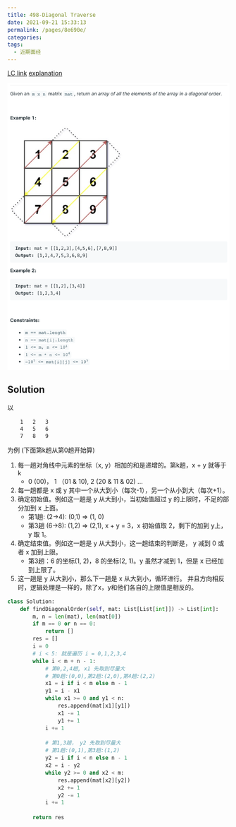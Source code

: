 ```yaml
---
title: 498-Diagonal Traverse
date: 2021-09-21 15:33:13
permalink: /pages/8e690e/
categories:
tags:
  - 近期面经
---
```

[LC link](https://leetcode.com/problems/diagonal-traverse/)
  [explanation](https://leetcode-cn.com/problems/diagonal-traverse/solution/dui-jiao-xian-bian-li-fen-xi-ti-mu-zhao-zhun-gui-l/)

![](https://raw.githubusercontent.com/emmableu/image/master/498-0.png)

## Solution
以
```
    1   2   3
    4   5   6
    7   8   9
```
为例 (下面第k趟从第0趟开始算)

1. 每一趟对角线中元素的坐标（x, y）相加的和是递增的。第k趟，x + y 就等于k
    - 0 (00)， 1 （01 & 10), 2 (20 & 11 & 02) ... 
2. 每一趟都是 x 或 y 其中一个从大到小（每次-1），另一个从小到大（每次+1）。 
3. 确定初始值。例如这一趟是 y 从大到小，当初始值超过 y 的上限时，不足的部分加到 x 上面。
    - 第1趟: (2->4): (0,1) => (1, 0)
    - 第3趟 (6->8): (1,2) => (2,1), x + y = 3，x 初始值取 2，剩下的加到 y上，y 取 1。  
4. 确定结束值。例如这一趟是 y 从大到小，这一趟结束的判断是， y 减到 0 或者 x 加到上限。
    - 第3趟：6 的坐标(1, 2)，8 的坐标(2, 1)。y 虽然才减到 1，但是 x 已经加到上限了。
5. 这一趟是 y 从大到小，那么下一趟是 x 从大到小，循环进行。 并且方向相反时，逻辑处理是一样的，除了x，y和他们各自的上限值是相反的。


```python
class Solution:
    def findDiagonalOrder(self, mat: List[List[int]]) -> List[int]:
        m, n = len(mat), len(mat[0])
        if m == 0 or n == 0:
            return []
        res = []
        i = 0
        # i < 5: 就是遍历 i = 0,1,2,3,4
        while i < m + n - 1:
            # 第0,2,4趟, x1 先取到尽量大
            # 第0趟:(0,0),第2趟:(2,0),第4趟:(2,2)
            x1 = i if i < m else m - 1
            y1 = i - x1
            while x1 >= 0 and y1 < n:
                res.append(mat[x1][y1])
                x1 -= 1
                y1 += 1
            i += 1
                
            # 第1,3趟， y2 先取到尽量大
            # 第1趟:(0,1),第3趟:(1,2)
            y2 = i if i < n else n - 1
            x2 = i - y2
            while y2 >= 0 and x2 < m:
                res.append(mat[x2][y2])
                x2 += 1
                y2 -= 1      
            i += 1
            
        return res
```
